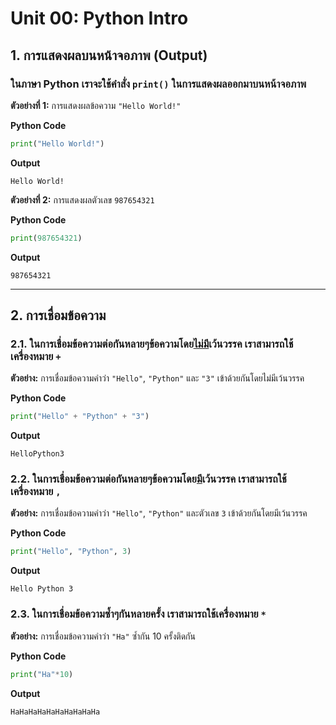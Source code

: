 # Unit 00: Python Intro
## 1. การแสดงผลบนหน้าจอภาพ (Output)
### ในภาษา Python เราจะใช้คำสั่ง `print()` ในการแสดงผลออกมาบนหน้าจอภาพ

**ตัวอย่างที่ 1:** การแสดงผลข้อความ `"Hello World!"`

**Python Code**
```python
print("Hello World!")
```
**Output**
```
Hello World!
```

**ตัวอย่างที่ 2:** การแสดงผลตัวเลข `987654321`

**Python Code**
```python
print(987654321)
```
**Output**
```
987654321
```

--- 

## 2. การเชื่อมข้อความ
### 2.1. ในการเชื่อมข้อความต่อกันหลายๆข้อความโดย<ins>ไม่มี</ins>เว้นวรรค เราสามารถใช้เครื่องหมาย `+`

**ตัวอย่าง:** การเชื่อมข้อความคำว่า `"Hello"`, `"Python"` และ `"3"` เข้าด้วยกันโดยไม่มีเว้นวรรค

**Python Code**
```python
print("Hello" + "Python" + "3")
```
**Output**
```
HelloPython3
```

### 2.2. ในการเชื่อมข้อความต่อกันหลายๆข้อความโดย<ins>มี</ins>เว้นวรรค เราสามารถใช้เครื่องหมาย `,`

**ตัวอย่าง:** การเชื่อมข้อความคำว่า `"Hello"`, `"Python"` และตัวเลข `3` เข้าด้วยกันโดยมีเว้นวรรค

**Python Code**
```python
print("Hello", "Python", 3)
```
**Output**
```
Hello Python 3
```

### 2.3. ในการเชื่อมข้อความซ้ำๆกันหลายครั้ง เราสามารถใช้เครื่องหมาย `*`

**ตัวอย่าง:** การเชื่อมข้อความคำว่า `"Ha"` ซ้ำกัน 10 ครั้งติดกัน

**Python Code**
```python
print("Ha"*10)
```
**Output**
```
HaHaHaHaHaHaHaHaHaHa
```
